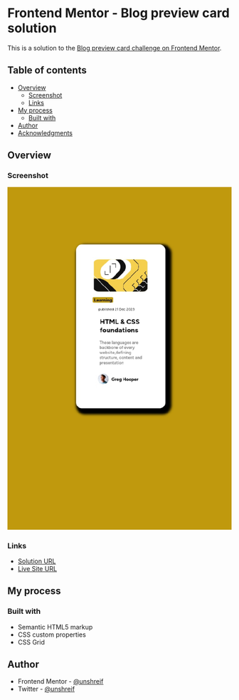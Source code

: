 # Frontend Mentor - Blog preview card solution

This is a solution to the [Blog preview card challenge on Frontend Mentor](https://www.frontendmentor.io/challenges/blog-preview-card-ckPaj01IcS). 
## Table of contents

- [Overview](#overview)
  - [Screenshot](#screenshot)
  - [Links](#links)
- [My process](#my-process)
  - [Built with](#built-with)
- [Author](#author)
- [Acknowledgments](#acknowledgments)

## Overview

### Screenshot

![](phone.jpg)

### Links

- [Solution URL](https://github.com/unshreif/blog-post-preview/blob/main/index.html)
- [Live Site URL](https://blog-post-preview-xi.vercel.app/)

## My process

### Built with

- Semantic HTML5 markup
- CSS custom properties
- CSS Grid


## Author


- Frontend Mentor - [@unshreif](https://www.frontendmentor.io/profile/unshreif)
- Twitter - [@unshreif](https://www.twitter.com/unshrif)
